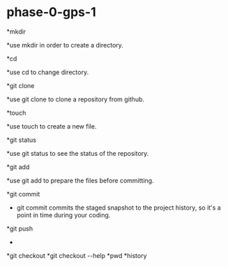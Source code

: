 # phase-0-gps-1
*mkdir

*use mkdir in order to create a directory.

*cd

*use cd to change directory. 

*git clone

*use git clone to clone a repository from github.

*touch

*use touch to create a new file.

*git status

*use git status to see the status of the repository.

*git add

*use git add to prepare the files before committing.

*git commit 

* git commit commits the staged snapshot to the project history, so it's a point in time during your coding. 

*git push

*

*git checkout
*git checkout --help
*pwd
*history